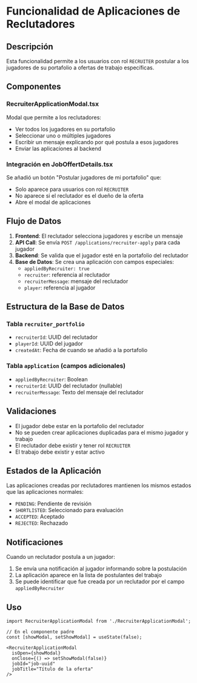 # Funcionalidad de Aplicaciones de Reclutadores

## Descripción

Esta funcionalidad permite a los usuarios con rol `RECRUITER` postular a los jugadores de su portafolio a ofertas de trabajo específicas.

## Componentes

### RecruiterApplicationModal.tsx

Modal que permite a los reclutadores:
- Ver todos los jugadores en su portafolio
- Seleccionar uno o múltiples jugadores
- Escribir un mensaje explicando por qué postula a esos jugadores
- Enviar las aplicaciones al backend

### Integración en JobOffertDetails.tsx

Se añadió un botón "Postular jugadores de mi portafolio" que:
- Solo aparece para usuarios con rol `RECRUITER`
- No aparece si el reclutador es el dueño de la oferta
- Abre el modal de aplicaciones

## Flujo de Datos

1. **Frontend**: El reclutador selecciona jugadores y escribe un mensaje
2. **API Call**: Se envía `POST /applications/recruiter-apply` para cada jugador
3. **Backend**: Se valida que el jugador esté en la portafolio del reclutador
4. **Base de Datos**: Se crea una aplicación con campos especiales:
   - `appliedByRecruiter: true`
   - `recruiter`: referencia al reclutador
   - `recruiterMessage`: mensaje del reclutador
   - `player`: referencia al jugador

## Estructura de la Base de Datos

### Tabla `recruiter_portfolio`
- `recruiterId`: UUID del reclutador
- `playerId`: UUID del jugador
- `createdAt`: Fecha de cuando se añadió a la portafolio

### Tabla `application` (campos adicionales)
- `appliedByRecruiter`: Boolean
- `recruiterId`: UUID del reclutador (nullable)
- `recruiterMessage`: Texto del mensaje del reclutador

## Validaciones

- El jugador debe estar en la portafolio del reclutador
- No se pueden crear aplicaciones duplicadas para el mismo jugador y trabajo
- El reclutador debe existir y tener rol `RECRUITER`
- El trabajo debe existir y estar activo

## Estados de la Aplicación

Las aplicaciones creadas por reclutadores mantienen los mismos estados que las aplicaciones normales:
- `PENDING`: Pendiente de revisión
- `SHORTLISTED`: Seleccionado para evaluación
- `ACCEPTED`: Aceptado
- `REJECTED`: Rechazado

## Notificaciones

Cuando un reclutador postula a un jugador:
1. Se envía una notificación al jugador informando sobre la postulación
2. La aplicación aparece en la lista de postulantes del trabajo
3. Se puede identificar que fue creada por un reclutador por el campo `appliedByRecruiter`

## Uso

```tsx
import RecruiterApplicationModal from './RecruiterApplicationModal';

// En el componente padre
const [showModal, setShowModal] = useState(false);

<RecruiterApplicationModal
  isOpen={showModal}
  onClose={() => setShowModal(false)}
  jobId="job-uuid"
  jobTitle="Título de la oferta"
/>
``` 